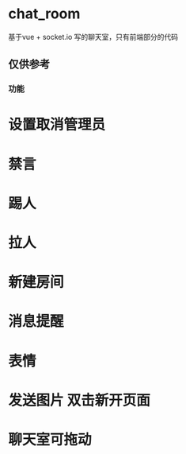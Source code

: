 # chat_room
基于vue + socket.io 写的聊天室，只有前端部分的代码

## 仅供参考

### 功能
# 设置取消管理员
# 禁言
# 踢人
# 拉人
# 新建房间
# 消息提醒
# 表情
# 发送图片 双击新开页面
# 聊天室可拖动
